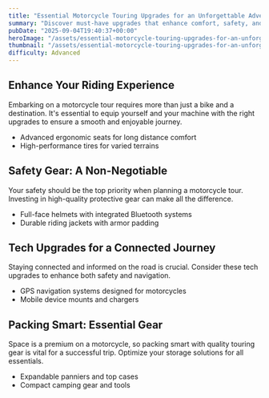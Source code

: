 ```yaml
---
title: "Essential Motorcycle Touring Upgrades for an Unforgettable Adventure"
summary: "Discover must-have upgrades that enhance comfort, safety, and performance for your next motorcycle tour."
pubDate: "2025-09-04T19:40:37+00:00"
heroImage: "/assets/essential-motorcycle-touring-upgrades-for-an-unforgettable-adventure-hero.jpg"
thumbnail: "/assets/essential-motorcycle-touring-upgrades-for-an-unforgettable-adventure-thumb.jpg"
difficulty: Advanced
---
```


<h2>Enhance Your Riding Experience</h2>
<p>Embarking on a motorcycle tour requires more than just a bike and a destination. It's essential to equip yourself and your machine with the right upgrades to ensure a smooth and enjoyable journey.</p>
<ul>
  <li>Advanced ergonomic seats for long distance comfort</li>
  <li>High-performance tires for varied terrains</li>
</ul>

<h2>Safety Gear: A Non-Negotiable</h2>
<p>Your safety should be the top priority when planning a motorcycle tour. Investing in high-quality protective gear can make all the difference.</p>
<ul>
  <li>Full-face helmets with integrated Bluetooth systems</li>
  <li>Durable riding jackets with armor padding</li>
</ul>

<h2>Tech Upgrades for a Connected Journey</h2>
<p>Staying connected and informed on the road is crucial. Consider these tech upgrades to enhance both safety and navigation.</p>
<ul>
  <li>GPS navigation systems designed for motorcycles</li>
  <li>Mobile device mounts and chargers</li>
</ul>

<h2>Packing Smart: Essential Gear</h2>
<p>Space is a premium on a motorcycle, so packing smart with quality touring gear is vital for a successful trip. Optimize your storage solutions for all essentials.</p>
<ul>
  <li>Expandable panniers and top cases</li>
  <li>Compact camping gear and tools</li>
</ul>